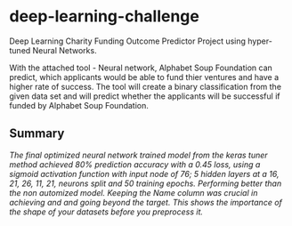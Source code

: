 # deep-learning-challenge
Deep Learning Charity Funding Outcome Predictor Project using hyper-tuned Neural Networks.

With the attached tool - Neural network, Alphabet Soup Foundation can predict, which applicants would be able to fund thier ventures and have a higher rate of success.  The tool will create a binary classification from the given data set and will predict whether the applicants will be successful if funded by Alphabet Soup Foundation.  






## Summary ##
*The final optimized neural network trained model from the keras tuner method achieved 80% prediction accuracy with a 0.45 loss, using a sigmoid activation function with input node of 76; 5 hidden layers at a 16, 21, 26, 11, 21, neurons split and 50 training epochs. Performing better than the non automized model. Keeping the Name column was crucial in achieving and and going beyond the target. This shows the importance of the shape of your datasets before you preprocess it.*
